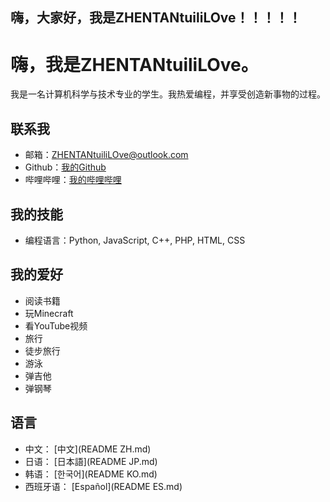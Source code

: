 
## 嗨，大家好，我是ZHENTANtuiliLOve！！！！！
# 嗨，我是ZHENTANtuiliLOve。
我是一名计算机科学与技术专业的学生。我热爱编程，并享受创造新事物的过程。


## 联系我
- 邮箱：ZHENTANtuiliLOve@outlook.com
- Github：[我的Github](https://github.com/zhentantuililove)
- 哔哩哔哩：[我的哔哩哔哩](https://space.bilibili.com/3546615801449334?spm_id_from=333.337.0.0)

## 我的技能
- 编程语言：Python, JavaScript, C++, PHP, HTML, CSS

## 我的爱好
- 阅读书籍
- 玩Minecraft
- 看YouTube视频
- 旅行
- 徒步旅行
- 游泳
- 弹吉他
- 弹钢琴

## 语言
- 中文： [中文](README ZH.md)
- 日语： [日本語](README JP.md)
- 韩语： [한국어](README KO.md)
- 西班牙语： [Español](README ES.md)
